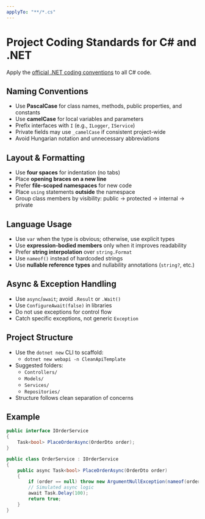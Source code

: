 ```yaml
---
applyTo: "**/*.cs"
---
```


# Project Coding Standards for C# and .NET

Apply the [official .NET coding conventions](https://learn.microsoft.com/en-us/dotnet/csharp/fundamentals/coding-style/coding-conventions) to all C# code.

## Naming Conventions

- Use **PascalCase** for class names, methods, public properties, and constants
- Use **camelCase** for local variables and parameters
- Prefix interfaces with `I` (e.g., `ILogger`, `IService`)
- Private fields may use `_camelCase` if consistent project-wide
- Avoid Hungarian notation and unnecessary abbreviations

## Layout & Formatting

- Use **four spaces** for indentation (no tabs)
- Place **opening braces on a new line**
- Prefer **file-scoped namespaces** for new code
- Place `using` statements **outside** the namespace
- Group class members by visibility: public → protected → internal → private

## Language Usage

- Use `var` when the type is obvious; otherwise, use explicit types
- Use **expression-bodied members** only when it improves readability
- Prefer **string interpolation** over `string.Format`
- Use `nameof()` instead of hardcoded strings
- Use **nullable reference types** and nullability annotations (`string?`, etc.)

## Async & Exception Handling

- Use `async`/`await`; avoid `.Result` or `.Wait()`
- Use `ConfigureAwait(false)` in libraries
- Do not use exceptions for control flow
- Catch specific exceptions, not generic `Exception`

## Project Structure

- Use the `dotnet new` CLI to scaffold:
  - `dotnet new webapi -n CleanApiTemplate`
- Suggested folders:
  - `Controllers/`
  - `Models/`
  - `Services/`
  - `Repositories/`
- Structure follows clean separation of concerns

## Example

```csharp
public interface IOrderService
{
    Task<bool> PlaceOrderAsync(OrderDto order);
}

public class OrderService : IOrderService
{
    public async Task<bool> PlaceOrderAsync(OrderDto order)
    {
        if (order == null) throw new ArgumentNullException(nameof(order));
        // Simulated async logic
        await Task.Delay(100);
        return true;
    }
}
```
